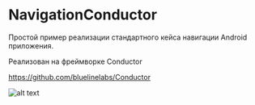 # NavigationConductor

Простой пример реализации стандартного кейса навигации Android приложения.

Реализован на фреймворке Conductor

https://github.com/bluelinelabs/Conductor

![alt text](https://lh5.googleusercontent.com/Shizn4Wb6vLYjAxnp6E0ikNJ_7PqnP3-hmym-tW_K9ytLTuF28qqWry3qrXKIBluO5-Ei20nr2RX3PqbOavrGvPIdWfCBkzCNHQZ-2IgPFU-sZBDm9gayyjDXplggCSKvp1pLwyr)
